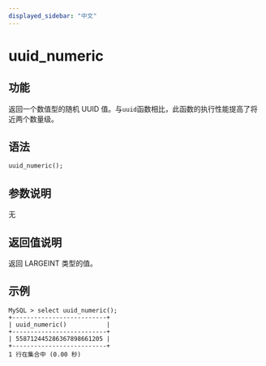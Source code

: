 ```yaml
---
displayed_sidebar: "中文"
---
```


# uuid_numeric

## 功能

返回一个数值型的随机 UUID 值。与`uuid`函数相比，此函数的执行性能提高了将近两个数量级。

## 语法

```Haskell
uuid_numeric();
```

## 参数说明

无

## 返回值说明

返回 LARGEINT 类型的值。

## 示例

```Plain Text
MySQL > select uuid_numeric();
+--------------------------+
| uuid_numeric()           |
+--------------------------+
| 558712445286367898661205 |
+--------------------------+
1 行在集合中 (0.00 秒)
```